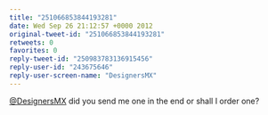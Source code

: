 ```yaml
---
title: "251066853844193281"
date: Wed Sep 26 21:12:57 +0000 2012
original-tweet-id: "251066853844193281"
retweets: 0
favorites: 0
reply-tweet-id: "250983783136915456"
reply-user-id: "243675646"
reply-user-screen-name: "DesignersMX"
---
```

<a href="https://twitter.com/DesignersMX">@DesignersMX</a> did you send me one in the end or shall I order one?

